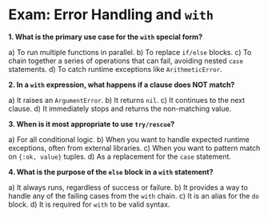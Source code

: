 # Exam: Error Handling and `with`

**1. What is the primary use case for the `with` special form?**

a) To run multiple functions in parallel.
b) To replace `if/else` blocks.
c) To chain together a series of operations that can fail, avoiding nested `case` statements.
d) To catch runtime exceptions like `ArithmeticError`.

**2. In a `with` expression, what happens if a clause does NOT match?**

a) It raises an `ArgumentError`.
b) It returns `nil`.
c) It continues to the next clause.
d) It immediately stops and returns the non-matching value.

**3. When is it most appropriate to use `try/rescue`?**

a) For all conditional logic.
b) When you want to handle expected runtime exceptions, often from external libraries.
c) When you want to pattern match on `{:ok, value}` tuples.
d) As a replacement for the `case` statement.

**4. What is the purpose of the `else` block in a `with` statement?**

a) It always runs, regardless of success or failure.
b) It provides a way to handle any of the failing cases from the `with` chain.
c) It is an alias for the `do` block.
d) It is required for `with` to be valid syntax.
